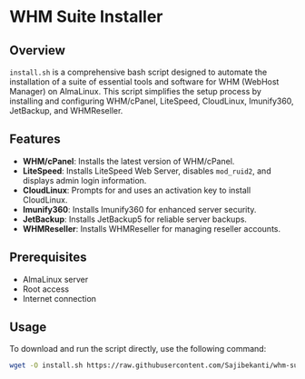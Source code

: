 # WHM Suite Installer

## Overview

`install.sh` is a comprehensive bash script designed to automate the installation of a suite of essential tools and software for WHM (WebHost Manager) on AlmaLinux. This script simplifies the setup process by installing and configuring WHM/cPanel, LiteSpeed, CloudLinux, Imunify360, JetBackup, and WHMReseller.

## Features

- **WHM/cPanel**: Installs the latest version of WHM/cPanel.
- **LiteSpeed**: Installs LiteSpeed Web Server, disables `mod_ruid2`, and displays admin login information.
- **CloudLinux**: Prompts for and uses an activation key to install CloudLinux.
- **Imunify360**: Installs Imunify360 for enhanced server security.
- **JetBackup**: Installs JetBackup5 for reliable server backups.
- **WHMReseller**: Installs WHMReseller for managing reseller accounts.

## Prerequisites

- AlmaLinux server
- Root access
- Internet connection

## Usage

To download and run the script directly, use the following command:

```sh
wget -O install.sh https://raw.githubusercontent.com/Sajibekanti/whm-suite-installer/main/install.sh && bash install.sh
